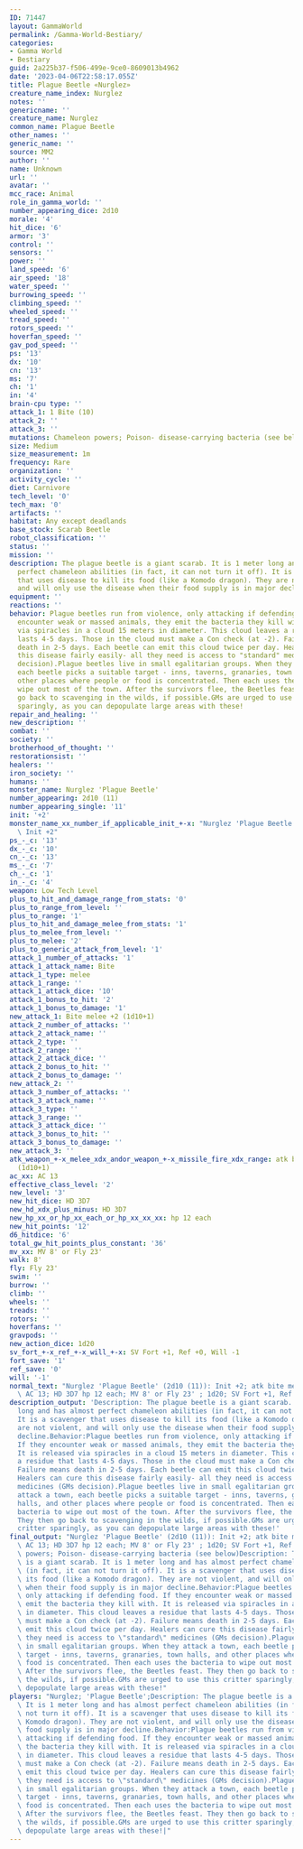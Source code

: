 ```yaml
---
ID: 71447
layout: GammaWorld
permalink: /Gamma-World-Bestiary/
categories:
- Gamma World
- Bestiary
guid: 2a225b37-f506-499e-9ce0-8609013b4962
date: '2023-04-06T22:58:17.055Z'
title: Plague Beetle «Nurglez»
creature_name_index: Nurglez
notes: ''
genericname: ''
creature_name: Nurglez
common_name: Plague Beetle
other_names: ''
generic_name: ''
source: MM2
author: ''
name: Unknown
url: ''
avatar: ''
mcc_race: Animal
role_in_gamma_world: ''
number_appearing_dice: 2d10
morale: '4'
hit_dice: '6'
armor: '3'
control: ''
sensors: ''
power: ''
land_speed: '6'
air_speed: '18'
water_speed: ''
burrowing_speed: ''
climbing_speed: ''
wheeled_speed: ''
tread_speed: ''
rotors_speed: ''
hoverfan_speed: ''
gav_pod_speed: ''
ps: '13'
dx: '10'
cn: '13'
ms: '7'
ch: '1'
in: '4'
brain-cpu type: ''
attack_1: 1 Bite (10)
attack_2: ''
attack_3: ''
mutations: Chameleon powers; Poison- disease-carrying bacteria (see below)
size: Medium
size_measurement: 1m
frequency: Rare
organization: ''
activity_cycle: ''
diet: Carnivore
tech_level: '0'
tech_max: '0'
artifacts: ''
habitat: Any except deadlands
base_stock: Scarab Beetle
robot_classification: ''
status: ''
mission: ''
description: The plague beetle is a giant scarab. It is 1 meter long and has almost
  perfect chameleon abilities (in fact, it can not turn it off). It is a scavenger
  that uses disease to kill its food (like a Komodo dragon). They are not violent,
  and will only use the disease when their food supply is in major decline.
equipment: ''
reactions: ''
behavior: Plague beetles run from violence, only attacking if defending food. If they
  encounter weak or massed animals, they emit the bacteria they kill with. It is released
  via spiracles in a cloud 15 meters in diameter. This cloud leaves a residue that
  lasts 4-5 days. Those in the cloud must make a Con check (at -2). Failure means
  death in 2-5 days. Each beetle can emit this cloud twice per day. Healers can cure
  this disease fairly easily- all they need is access to "standard" medicines (GMs
  decision).Plague beetles live in small egalitarian groups. When they attack a town,
  each beetle picks a suitable target - inns, taverns, granaries, town halls, and
  other places where people or food is concentrated. Then each uses the bacteria to
  wipe out most of the town. After the survivors flee, the Beetles feast. They then
  go back to scavenging in the wilds, if possible.GMs are urged to use this critter
  sparingly, as you can depopulate large areas with these!
repair_and_healing: ''
new_description: ''
combat: ''
society: ''
brotherhood_of_thought: ''
restorationsist: ''
healers: ''
iron_society: ''
humans: ''
monster_name: Nurglez 'Plague Beetle'
number_appearing: 2d10 (11)
number_appearing_single: '11'
init: '+2'
monster_name_xx_number_if_applicable_init_+-x: "Nurglez 'Plague Beetle' (2d10 (11)):\
  \ Init +2"
ps_-_c: '13'
dx_-_c: '10'
cn_-_c: '13'
ms_-_c: '7'
ch_-_c: '1'
in_-_c: '4'
weapon: Low Tech Level
plus_to_hit_and_damage_range_from_stats: '0'
plus_to_range_from_level: ''
plus_to_range: '1'
plus_to_hit_and_damage_melee_from_stats: '1'
plus_to_melee_from_level: ''
plus_to_melee: '2'
plus_to_generic_attack_from_level: '1'
attack_1_number_of_attacks: '1'
attack_1_attack_name: Bite
attack_1_type: melee
attack_1_range: ''
attack_1_attack_dice: '10'
attack_1_bonus_to_hit: '2'
attack_1_bonus_to_damage: '1'
new_attack_1: Bite melee +2 (1d10+1)
attack_2_number_of_attacks: ''
attack_2_attack_name: ''
attack_2_type: ''
attack_2_range: ''
attack_2_attack_dice: ''
attack_2_bonus_to_hit: ''
attack_2_bonus_to_damage: ''
new_attack_2: ''
attack_3_number_of_attacks: ''
attack_3_attack_name: ''
attack_3_type: ''
attack_3_range: ''
attack_3_attack_dice: ''
attack_3_bonus_to_hit: ''
attack_3_bonus_to_damage: ''
new_attack_3: ''
atk_weapon_+-x_melee_xdx_andor_weapon_+-x_missile_fire_xdx_range: atk bite melee +2
  (1d10+1)
ac_xx: AC 13
effective_class_level: '2'
new_level: '3'
new_hit_dice: HD 3D7
new_hd_xdx_plus_minus: HD 3D7
new_hp_xx_or_hp_xx_each_or_hp_xx_xx_xx: hp 12 each
new_hit_points: '12'
d6_hitdice: '6'
total_gw_hit_points_plus_constant: '36'
mv_xx: MV 8' or Fly 23'
walk: 8'
fly: Fly 23'
swim: ''
burrow: ''
climb: ''
wheels: ''
treads: ''
rotors: ''
hoverfans: ''
gravpods: ''
new_action_dice: 1d20
sv_fort_+-x_ref_+-x_will_+-x: SV Fort +1, Ref +0, Will -1
fort_save: '1'
ref_save: '0'
will: '-1'
normal_text: "Nurglez 'Plague Beetle' (2d10 (11)): Init +2; atk bite melee +2 (1d10+1);\
  \ AC 13; HD 3D7 hp 12 each; MV 8' or Fly 23' ; 1d20; SV Fort +1, Ref +0, Will -1"
description_output: 'Description: The plague beetle is a giant scarab. It is 1 meter
  long and has almost perfect chameleon abilities (in fact, it can not turn it off).
  It is a scavenger that uses disease to kill its food (like a Komodo dragon). They
  are not violent, and will only use the disease when their food supply is in major
  decline.Behavior:Plague beetles run from violence, only attacking if defending food.
  If they encounter weak or massed animals, they emit the bacteria they kill with.
  It is released via spiracles in a cloud 15 meters in diameter. This cloud leaves
  a residue that lasts 4-5 days. Those in the cloud must make a Con check (at -2).
  Failure means death in 2-5 days. Each beetle can emit this cloud twice per day.
  Healers can cure this disease fairly easily- all they need is access to "standard"
  medicines (GMs decision).Plague beetles live in small egalitarian groups. When they
  attack a town, each beetle picks a suitable target - inns, taverns, granaries, town
  halls, and other places where people or food is concentrated. Then each uses the
  bacteria to wipe out most of the town. After the survivors flee, the Beetles feast.
  They then go back to scavenging in the wilds, if possible.GMs are urged to use this
  critter sparingly, as you can depopulate large areas with these!'
final_output: "Nurglez 'Plague Beetle' (2d10 (11)): Init +2; atk bite melee +2 (1d10+1);\
  \ AC 13; HD 3D7 hp 12 each; MV 8' or Fly 23' ; 1d20; SV Fort +1, Ref +0, Will -1Chameleon\
  \ powers; Poison- disease-carrying bacteria (see below)Description: The plague beetle\
  \ is a giant scarab. It is 1 meter long and has almost perfect chameleon abilities\
  \ (in fact, it can not turn it off). It is a scavenger that uses disease to kill\
  \ its food (like a Komodo dragon). They are not violent, and will only use the disease\
  \ when their food supply is in major decline.Behavior:Plague beetles run from violence,\
  \ only attacking if defending food. If they encounter weak or massed animals, they\
  \ emit the bacteria they kill with. It is released via spiracles in a cloud 15 meters\
  \ in diameter. This cloud leaves a residue that lasts 4-5 days. Those in the cloud\
  \ must make a Con check (at -2). Failure means death in 2-5 days. Each beetle can\
  \ emit this cloud twice per day. Healers can cure this disease fairly easily- all\
  \ they need is access to \"standard\" medicines (GMs decision).Plague beetles live\
  \ in small egalitarian groups. When they attack a town, each beetle picks a suitable\
  \ target - inns, taverns, granaries, town halls, and other places where people or\
  \ food is concentrated. Then each uses the bacteria to wipe out most of the town.\
  \ After the survivors flee, the Beetles feast. They then go back to scavenging in\
  \ the wilds, if possible.GMs are urged to use this critter sparingly, as you can\
  \ depopulate large areas with these!"
players: "Nurglez; 'Plague Beetle';Description: The plague beetle is a giant scarab.\
  \ It is 1 meter long and has almost perfect chameleon abilities (in fact, it can\
  \ not turn it off). It is a scavenger that uses disease to kill its food (like a\
  \ Komodo dragon). They are not violent, and will only use the disease when their\
  \ food supply is in major decline.Behavior:Plague beetles run from violence, only\
  \ attacking if defending food. If they encounter weak or massed animals, they emit\
  \ the bacteria they kill with. It is released via spiracles in a cloud 15 meters\
  \ in diameter. This cloud leaves a residue that lasts 4-5 days. Those in the cloud\
  \ must make a Con check (at -2). Failure means death in 2-5 days. Each beetle can\
  \ emit this cloud twice per day. Healers can cure this disease fairly easily- all\
  \ they need is access to \"standard\" medicines (GMs decision).Plague beetles live\
  \ in small egalitarian groups. When they attack a town, each beetle picks a suitable\
  \ target - inns, taverns, granaries, town halls, and other places where people or\
  \ food is concentrated. Then each uses the bacteria to wipe out most of the town.\
  \ After the survivors flee, the Beetles feast. They then go back to scavenging in\
  \ the wilds, if possible.GMs are urged to use this critter sparingly, as you can\
  \ depopulate large areas with these!|"
---
```

</br>